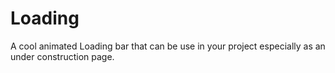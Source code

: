 # Loading

A cool animated Loading bar that can be use in your project especially as an under construction page.

